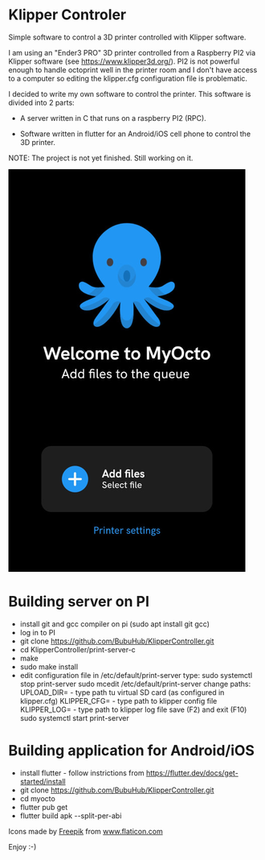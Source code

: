 # Klipper Controler
Simple software to control a 3D printer controlled with Klipper software.

I am using an "Ender3 PRO" 3D printer controlled from a Raspberry PI2 via Klipper software (see https://www.klipper3d.org/).
PI2 is not powerful enough to handle octoprint well in the printer room and I don't have access to a computer so editing the klipper.cfg configuration file is problematic.

I decided to write my own software to control the printer. This software is divided into 2 parts:

* A server written in C that runs on a raspberry PI2 (RPC).

* Software written in flutter for an Android/iOS cell phone to control the 3D printer.

NOTE: The project is not yet finished. Still working on it.

![](https://github.com/BubuHub/KlipperController/blob/master/blob/assets/main_screen.jpg)

# Building server on PI
* install git and gcc compiler on pi (sudo apt install git gcc)
* log in to PI
* git clone https://github.com/BubuHub/KlipperController.git
* cd KlipperController/print-server-c
* make
* sudo make install
* edit configuration file in /etc/default/print-server
type:
  sudo systemctl stop print-server
  sudo mcedit /etc/default/print-server
change paths:
UPLOAD_DIR= - type path tu virtual SD card (as configured in klipper.cfg)
KLIPPER_CFG= - type path to klipper config file
KLIPPER_LOG= - type path to klipper log file
  save (F2) and exit (F10)
  sudo systemctl start print-server

# Building application for Android/iOS
* install flutter - follow instrictions from https://flutter.dev/docs/get-started/install
* git clone https://github.com/BubuHub/KlipperController.git
* cd myocto
* flutter pub get
* flutter build apk --split-per-abi

<div>Icons made by <a href="https://www.freepik.com" title="Freepik">Freepik</a> from <a href="https://www.flaticon.com/" title="Flaticon">www.flaticon.com</a></div>


Enjoy :-)
